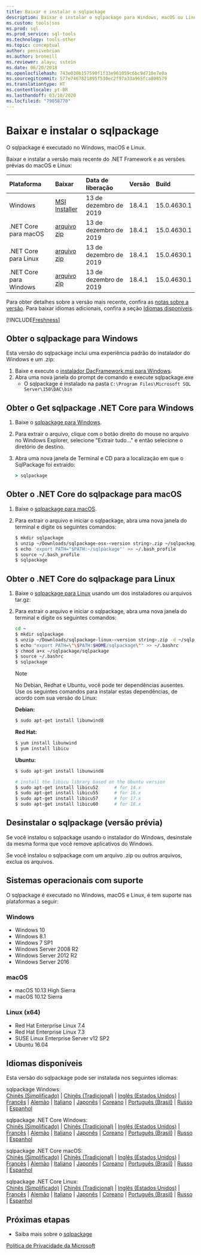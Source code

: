 ```yaml
---
title: Baixar e instalar o sqlpackage
description: Baixar e instalar o sqlpackage para Windows, macOS ou Linux
ms.custom: tools|sos
ms.prod: sql
ms.prod_service: sql-tools
ms.technology: tools-other
ms.topic: conceptual
author: pensivebrian
ms.author: broneill
ms.reviewer: alayu; sstein
ms.date: 06/20/2018
ms.openlocfilehash: 743e030b157590f1f33e961059c6bc9d710e7e0a
ms.sourcegitcommit: 577e7467821895f530ec2f97a33a965fca808579
ms.translationtype: HT
ms.contentlocale: pt-BR
ms.lasthandoff: 03/10/2020
ms.locfileid: "79058770"
---
```

# <a name="download-and-install-sqlpackage"></a>Baixar e instalar o sqlpackage

O sqlpackage é executado no Windows, macOS e Linux.

Baixar e instalar a versão mais recente do .NET Framework e as versões prévias do macOS e Linux:

|Plataforma|Baixar|Data de liberação|Versão|Build
|:---|:---|:---|:---|:---|
|Windows|[MSI Installer](https://go.microsoft.com/fwlink/?linkid=2113703)|13 de dezembro de 2019|18.4.1|15.0.4630.1|
|.NET Core para macOS |[arquivo zip](https://go.microsoft.com/fwlink/?linkid=2113705)|13 de dezembro de 2019| 18.4.1|15.0.4630.1|
|.NET Core para Linux |[arquivo zip](https://go.microsoft.com/fwlink/?linkid=2113331)|13 de dezembro de 2019| 18.4.1|15.0.4630.1|
|.NET Core para Windows |[arquivo zip](https://go.microsoft.com/fwlink/?linkid=2113704)|13 de dezembro de 2019| 18.4.1|15.0.4630.1|

Para obter detalhes sobre a versão mais recente, confira as [notas sobre a versão](release-notes-sqlpackage.md). Para baixar idiomas adicionais, confira a seção [Idiomas disponíveis](#available-languages).

[!INCLUDE[Freshness](../includes/paragraph-content/fresh-note-steps-feedback.md)]

## <a name="get-sqlpackage-for-windows"></a>Obter o sqlpackage para Windows

Esta versão do sqlpackage inclui uma experiência padrão do instalador do Windows e um .zip: 

1. Baixe e execute o [instalador DacFramework.msi para Windows](https://go.microsoft.com/fwlink/?linkid=2113703).
2. Abra uma nova janela do prompt de comando e execute sqlpackage.exe
    - O sqlpackage é instalado na pasta ```C:\Program Files\Microsoft SQL Server\150\DAC\bin```

## <a name="get-sqlpackage-net-core-for-windows"></a>Obter o Get sqlpackage .NET Core para Windows

1. Baixe o [sqlpackage para Windows](https://go.microsoft.com/fwlink/?linkid=2113704).
2. Para extrair o arquivo, clique com o botão direito do mouse no arquivo no Windows Explorer, selecione "Extrair tudo…" e então selecione o diretório de destino.
3. Abra uma nova janela de Terminal e CD para a localização em que o SqlPackage foi extraído:

   ```cmd
   > sqlpackage
   ```

## <a name="get-sqlpackage-net-core-for-macos"></a>Obter o .NET Core do sqlpackage para macOS

1. Baixe o [sqlpackage para macOS](https://go.microsoft.com/fwlink/?linkid=2113705).
2. Para extrair o arquivo e iniciar o sqlpackage, abra uma nova janela do terminal e digite os seguintes comandos:

   ```bash
   $ mkdir sqlpackage
   $ unzip ~/Downloads/sqlpackage-osx-<version string>.zip ~/sqlpackage 
   $ echo 'export PATH="$PATH:~/sqlpackage"' >> ~/.bash_profile
   $ source ~/.bash_profile
   $ sqlpackage
   ```

## <a name="get-sqlpackage-net-core-for-linux"></a>Obter o .NET Core do sqlpackage para Linux

1. Baixe o [sqlpackage para Linux](https://go.microsoft.com/fwlink/?linkid=2113331) usando um dos instaladores ou arquivos tar.gz:
2. Para extrair o arquivo e iniciar o sqlpackage, abra uma nova janela do terminal e digite os seguintes comandos:

   ```bash
   cd ~
   $ mkdir sqlpackage
   $ unzip ~/Downloads/sqlpackage-linux-<version string>.zip -d ~/sqlpackage 
   $ echo "export PATH=\"\$PATH:$HOME/sqlpackage\"" >> ~/.bashrc
   $ chmod a+x ~/sqlpackage/sqlpackage
   $ source ~/.bashrc
   $ sqlpackage
   ```

   > [!NOTE]
   > No Debian, Redhat e Ubuntu, você pode ter dependências ausentes. Use os seguintes comandos para instalar estas dependências, de acordo com sua versão do Linux:

   **Debian:**

   ```bash
   $ sudo apt-get install libunwind8
   ```

   **Red Hat:**

   ```bash
   $ yum install libunwind
   $ yum install libicu
   ```

   **Ubuntu:**

   ```bash
   $ sudo apt-get install libunwind8

   # install the libicu library based on the Ubuntu version
   $ sudo apt-get install libicu52      # for 14.x
   $ sudo apt-get install libicu55      # for 16.x
   $ sudo apt-get install libicu57      # for 17.x
   $ sudo apt-get install libicu60      # for 18.x
   ```

## <a name="uninstall-sqlpackage-preview"></a>Desinstalar o sqlpackage (versão prévia)

Se você instalou o sqlpackage usando o instalador do Windows, desinstale da mesma forma que você remove aplicativos do Windows.

Se você instalou o sqlpackage com um arquivo .zip ou outros arquivos, exclua os arquivos.

## <a name="supported-operating-systems"></a>Sistemas operacionais com suporte

O sqlpackage é executado no Windows, macOS e Linux, é tem suporte nas plataformas a seguir:

### <a name="windows"></a>Windows

- Windows 10
- Windows 8.1
- Windows 7 SP1
- Windows Server 2008 R2
- Windows Server 2012 R2
- Windows Server 2016

### <a name="macos"></a>macOS

- macOS 10.13 High Sierra
- macOS 10.12 Sierra

### <a name="linux-x64"></a>Linux (x64)

- Red Hat Enterprise Linux 7.4
- Red Hat Enterprise Linux 7.3
- SUSE Linux Enterprise Server v12 SP2
- Ubuntu 16.04

## <a name="available-languages"></a>Idiomas disponíveis

Esta versão do sqlpackage pode ser instalada nos seguintes idiomas:

sqlpackage Windows:  
[Chinês (Simplificado)](https://go.microsoft.com/fwlink/?linkid=2113703&clcid=0x804) | [Chinês (Tradicional)](https://go.microsoft.com/fwlink/?linkid=2113703&clcid=0x404) | [Inglês (Estados Unidos)](https://go.microsoft.com/fwlink/?linkid=2113703&clcid=0x409) | [Francês](https://go.microsoft.com/fwlink/?linkid=2113703&clcid=0x40c) | [Alemão](https://go.microsoft.com/fwlink/?linkid=2113703&clcid=0x407) | [Italiano](https://go.microsoft.com/fwlink/?linkid=2113703&clcid=0x410) | [Japonês](https://go.microsoft.com/fwlink/?linkid=2113703&clcid=0x411) | [Coreano](https://go.microsoft.com/fwlink/?linkid=2113703&clcid=0x412) | [Português (Brasil)](https://go.microsoft.com/fwlink/?linkid=2113703&clcid=0x416) | [Russo](https://go.microsoft.com/fwlink/?linkid=2113703&clcid=0x419) | [Espanhol](https://go.microsoft.com/fwlink/?linkid=2113703&clcid=0x40a)

sqlpackage .NET Core Windows:  
[Chinês (Simplificado)](https://go.microsoft.com/fwlink/?linkid=2113704&clcid=0x804) | [Chinês (Tradicional)](https://go.microsoft.com/fwlink/?linkid=2113704&clcid=0x404) | [Inglês (Estados Unidos)](https://go.microsoft.com/fwlink/?linkid=2113704&clcid=0x409) | [Francês](https://go.microsoft.com/fwlink/?linkid=2113704&clcid=0x40c) | [Alemão](https://go.microsoft.com/fwlink/?linkid=2113704&clcid=0x407) | [Italiano](https://go.microsoft.com/fwlink/?linkid=2113704&clcid=0x410) | [Japonês](https://go.microsoft.com/fwlink/?linkid=2113704&clcid=0x411) | [Coreano](https://go.microsoft.com/fwlink/?linkid=2113704&clcid=0x412) | [Português (Brasil)](https://go.microsoft.com/fwlink/?linkid=2113704&clcid=0x416) | [Russo](https://go.microsoft.com/fwlink/?linkid=2113704&clcid=0x419) | [Espanhol](https://go.microsoft.com/fwlink/?linkid=2113704&clcid=0x40a)

sqlpackage .NET Core macOS:  
[Chinês (Simplificado)](https://go.microsoft.com/fwlink/?linkid=2113705&clcid=0x804) | [Chinês (Tradicional)](https://go.microsoft.com/fwlink/?linkid=2113705&clcid=0x404) | [Inglês (Estados Unidos)](https://go.microsoft.com/fwlink/?linkid=2113705&clcid=0x409) | [Francês](https://go.microsoft.com/fwlink/?linkid=2113705&clcid=0x40c) | [Alemão](https://go.microsoft.com/fwlink/?linkid=2113705&clcid=0x407) | [Italiano](https://go.microsoft.com/fwlink/?linkid=2113705&clcid=0x410) | [Japonês](https://go.microsoft.com/fwlink/?linkid=2113705&clcid=0x411) | [Coreano](https://go.microsoft.com/fwlink/?linkid=2113705&clcid=0x412) | [Português (Brasil)](https://go.microsoft.com/fwlink/?linkid=2113705&clcid=0x416) | [Russo](https://go.microsoft.com/fwlink/?linkid=2113705&clcid=0x419) | [Espanhol](https://go.microsoft.com/fwlink/?linkid=2113705&clcid=0x40a)

sqlpackage .NET Core Linux:  
[Chinês (Simplificado)](https://go.microsoft.com/fwlink/?linkid=2113331&clcid=0x804) | [Chinês (Tradicional)](https://go.microsoft.com/fwlink/?linkid=2113331&clcid=0x404) | [Inglês (Estados Unidos)](https://go.microsoft.com/fwlink/?linkid=2113331&clcid=0x409) | [Francês](https://go.microsoft.com/fwlink/?linkid=2113331&clcid=0x40c) | [Alemão](https://go.microsoft.com/fwlink/?linkid=2113331&clcid=0x407) | [Italiano](https://go.microsoft.com/fwlink/?linkid=2113331&clcid=0x410) | [Japonês](https://go.microsoft.com/fwlink/?linkid=2113331&clcid=0x411) | [Coreano](https://go.microsoft.com/fwlink/?linkid=2113331&clcid=0x412) | [Português (Brasil)](https://go.microsoft.com/fwlink/?linkid=2113331&clcid=0x416) | [Russo](https://go.microsoft.com/fwlink/?linkid=2113331&clcid=0x419) | [Espanhol](https://go.microsoft.com/fwlink/?linkid=2113331&clcid=0x40a)

## <a name="next-steps"></a>Próximas etapas

- Saiba mais sobre o [sqlpackage](sqlpackage.md)

[Política de Privacidade da Microsoft](https://go.microsoft.com/fwlink/?LinkId=521839)
